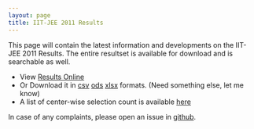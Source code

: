 ```yaml
---
layout: page
title: IIT-JEE 2011 Results
---
```

This page will contain the latest information and developments on the IIT-JEE 2011 Results. The entire resultset is available for download and is searchable as well.

  * View [Results Online](./2011.html)
  * Or Download it in [csv](./2011.csv) [ods](./2011.ods) [xlsx](2011.xlsx) formats. (Need something else, let me know)
  * A list of center-wise selection count is available [here](./center.html)

In case of any complaints, please open an issue in [github](https://github.com/captn3m0/captn3m0.github.com/issues).
